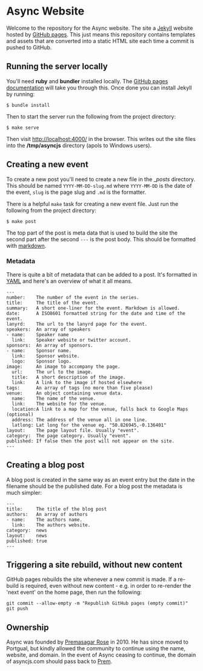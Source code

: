 Async Website
=============

Welcome to the repository for the Async website. The site a [Jekyll][#jekyll]
website hosted by [GitHub pages][#gh-pages]. This just means this repository
contains templates and assets that are converted into a static HTML site each
time a commit is pushed to GitHub.

Running the server locally
--------------------------

You'll need **ruby** and **bundler** installed locally. The [GitHub pages
documentation][#gh-docs] will take you through this. Once done you can install
Jekyll by running:

    $ bundle install

Then to start the server run the following from the project directory:

    $ make serve

Then visit <http://localhost:4000/> in the browser. This writes out the site
files into the **/tmp/asyncjs** directory (apols to Windows users).

Creating a new event
--------------------

To create a new post you'll need to create a new file in the __posts_
directory. This should be named `YYYY-MM-DD-slug.md` where `YYYY-MM-DD` is the
date of the event, `slug` is the page slug and `.md` is the formatter.

There is a helpful `make` task for creating a new event file. Just run the
following from the project directory:

    $ make post

The top part of the post is meta data that is used to build the site the second
part after the second `---` is the post body. This should be formatted with
[markdown][#md].

### Metadata

There is quite a bit of metadata that can be added to a post. It's formatted
in [YAML][#yaml] and here's an overview of what it all means.

    ---
    number:    The number of the event in the series.
    title:     The title of the event.
    summary:   A short one-liner for the event. Markdown is allowed.
    date:      A ISO8601 formatted string for the date and time of the event.
    lanyrd:    The url to the lanyrd page for the event.
    speakers:  An array of speakers
    - name:    Speaker name
      link:    Speaker website or twitter account.
    sponsors:  An array of sponsors.
    - name:    Sponsor name.
      link:    Sponsor website.
      logo:    Sponsor logo.
    image:     An image to accompany the page.
      url:     The url to the image.
      title:   A short description of the image.
      link:    A link to the image if hosted elsewhere
    tags:      An array of tags (no more than five please)
    venue:     An object containing venue data.
      name:    The name of the venue.
      link:    The website for the venue.
      location:A link to a map for the venue, falls back to Google Maps (optional)
      address: The address of the venue all in one line.
      latlong: Lat long for the venue eg. "50.826945,-0.136401"
    layout:    The page layout file. Usually "event".
    category:  The page category. Usually "event".
    published: If false then the post will not appear on the site.
    ---

Creating a blog post
--------------------

A blog post is created in the same way as an event entry but the date in
the filename should be the published date. For a blog post the metadata is
much simpler:

    ---
    title:     The title of the blog post
    authors:   An array of authors
    - name:    The authors name.
      link:    The authors website.
    category:  news
    layout:    news
    published: true
    ---

Triggering a site rebuild, without new content
----------------------------------------------

GitHub pages rebuilds the site whenever a new commit is made. If a re-build is
required, even without new content - e.g. in order to re-render the 'next event'
on the home page, then run the following:

    git commit --allow-empty -m "Republish GitHub pages (empty commit)"
    git push

Ownership
---------

Async was founded by [Premasagar Rose](prem) in 2010. He has since moved to Portgual, but kindly allowed the community to continue using the name, website, and domain. In the event of Async ceasing to continue, the domain of asyncjs.com should pass back to [Prem](prem).

[#md]: http://daringfireball.net/projects/markdown/
[#yaml]: http://www.yaml.org/
[#jekyll]: http://jekyllrb.com/
[#gh-pages]: https://pages.github.com
[#gh-docs]: https://help.github.com/articles/using-jekyll-with-pages/#installing-jekyll
[#prem]: http://premasagar.com/
